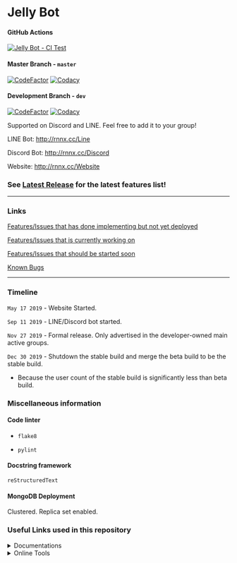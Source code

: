 # Jelly Bot

#### GitHub Actions

[![Jelly Bot - CI Test](https://github.com/RxJellyBot/Jelly-Bot/workflows/Jelly%20Bot%20-%20CI%20Test/badge.svg)](https://github.com/RxJellyBot/Jelly-Bot/actions)

#### Master Branch - `master`

[![CodeFactor](https://www.codefactor.io/repository/github/raenonx/jelly-bot/badge/master)](https://www.codefactor.io/repository/github/raenonx/jelly-bot/overview/master)
[![Codacy](https://app.codacy.com/project/badge/Grade/ca77557007884126985561b06c5ec384?branch=master)](https://www.codacy.com/manual/RxJellyBot/Jelly-Bot)

#### Development Branch - `dev`

[![CodeFactor](https://www.codefactor.io/repository/github/raenonx/jelly-bot/badge/dev)](https://www.codefactor.io/repository/github/raenonx/jelly-bot/overview/dev)
[![Codacy](https://app.codacy.com/project/badge/Grade/ca77557007884126985561b06c5ec384?branch=dev)](https://www.codacy.com/manual/RxJellyBot/Jelly-Bot)


Supported on Discord and LINE. Feel free to add it to your group!

LINE Bot: http://rnnx.cc/Line

Discord Bot: http://rnnx.cc/Discord

Website: http://rnnx.cc/Website

### See [Latest Release](https://github.com/RxJellyBot/Jelly-Bot/releases/latest) for the latest features list!

<hr>

### Links

[Features/Issues that has done implementing but not yet deployed](https://github.com/RxJellyBot/Jelly-Bot/issues?q=is%3Aopen+is%3Aissue+label%3A%22Status%3A+Awaiting+PR%22)

[Features/Issues that is currently working on](https://github.com/RxJellyBot/Jelly-Bot/issues?q=is%3Aopen+is%3Aissue+label%3A%22Status%3A+In+Progress%22)

[Features/Issues that should be started soon](https://github.com/RxJellyBot/Jelly-Bot/issues?q=is%3Aopen+is%3Aissue+label%3A%22Priority%3A+9%22)

[Known Bugs](https://github.com/RxJellyBot/Jelly-Bot/issues?q=is%3Aopen+is%3Aissue+label%3A%22Type%3A+Bug%22)

<hr>

### Timeline

`May 17 2019` - Website Started.

`Sep 11 2019` - LINE/Discord bot started.

`Nov 27 2019` - Formal release. Only advertised in the developer-owned main active groups.

`Dec 30 2019` - Shutdown the stable build and merge the beta build to be the stable build.

- Because the user count of the stable build is significantly less than beta build.

### Miscellaneous information

#### Code linter

- `flake8`

- `pylint`

#### Docstring framework

`reStructuredText`

#### MongoDB Deployment

Clustered. Replica set enabled.

### Useful Links used in this repository

<details><summary>Documentations</summary>
<p>

- [reST syntax cheatsheet](https://thomas-cokelaer.info/tutorials/sphinx/rest_syntax.html)

- [reST syntax cheatsheet 2](https://docutils.sourceforge.io/docs/user/rst/quickref.html#section-structure)

- [MongoDB Standalone to Replica Set](https://docs.mongodb.com/manual/tutorial/convert-standalone-to-replica-set/)

</p>
</details> 

<details><summary>Online Tools</summary>
<p>

- [Json Schema Validator](https://www.jsonschemavalidator.net/)

- [`ObjectId` converter](https://steveridout.github.io/mongo-object-time/)

</p>
</details> 
